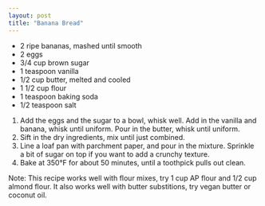 ```yaml
---
layout: post
title: "Banana Bread"
---
```


- 2 ripe bananas, mashed until smooth
- 2 eggs
- 3/4 cup brown sugar
- 1 teaspoon vanilla
- 1/2 cup butter, melted and cooled
- 1 1/2 cup flour
- 1 teaspoon baking soda
- 1/2 teaspoon salt

1. Add the eggs and the sugar to a bowl, whisk well. Add in the vanilla and banana, whisk until uniform. Pour in the butter, whisk until uniform.
2. Sift in the dry ingredients, mix until just combined.
3. Line a loaf pan with parchment paper, and pour in the mixture. Sprinkle a bit of sugar on top if you want to add a crunchy texture.
4. Bake at 350°F for about 50 minutes, until a toothpick pulls out clean.

Note: This recipe works well with flour mixes, try 1 cup AP flour and 1/2 cup almond flour. It also works well with butter substitions, try vegan butter or coconut oil.